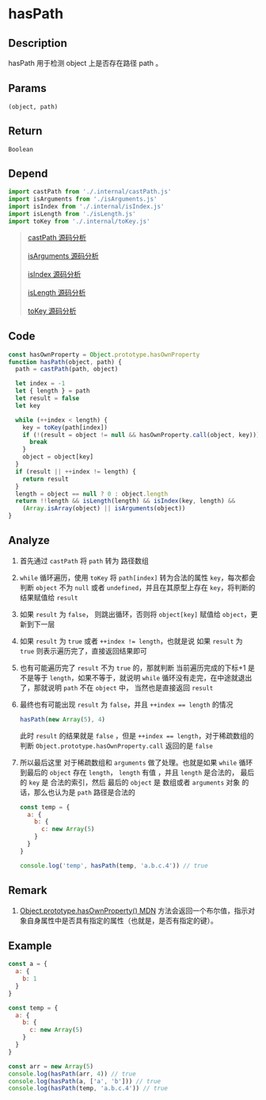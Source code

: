 # hasPath

## Description
hasPath 用于检测 object 上是否存在路径 path 。
## Params
`(object, path)`
## Return
`Boolean`
## Depend
```js
import castPath from './.internal/castPath.js'
import isArguments from './isArguments.js'
import isIndex from './.internal/isIndex.js'
import isLength from './isLength.js'
import toKey from './.internal/toKey.js'
```
> [castPath 源码分析](../internal/castPath.md)
> <br/>
> <br/>
> [isArguments 源码分析](./isArguments.md)
> <br/>
> <br/>
> [isIndex 源码分析](../internal/isIndex.md)
> <br/>
> <br/>
> [isLength 源码分析](./isLength.md)
> <br/>
> <br/>
> [toKey 源码分析](../internal/toKey.md)

## Code
```js
const hasOwnProperty = Object.prototype.hasOwnProperty
function hasPath(object, path) {
  path = castPath(path, object)

  let index = -1
  let { length } = path
  let result = false
  let key

  while (++index < length) {
    key = toKey(path[index])
    if (!(result = object != null && hasOwnProperty.call(object, key))) {
      break
    }
    object = object[key]
  }
  if (result || ++index != length) {
    return result
  }
  length = object == null ? 0 : object.length
  return !!length && isLength(length) && isIndex(key, length) &&
    (Array.isArray(object) || isArguments(object))
}

```
## Analyze
1. 首先通过 `castPath` 将 `path` 转为 路径数组
   
2. `while` 循环遍历，使用 `toKey` 将 `path[index]` 转为合法的属性 `key`，每次都会判断 `object` 不为 `null` 或者 `undefined`，并且在其原型上存在 `key`，将判断的结果赋值给 `result`
3. 如果 `result` 为 `false`， 则跳出循环，否则将 `object[key]` 赋值给 `object`，更新到下一层
4. 如果 `result` 为 `true` 或者 `++index != length`，也就是说 如果 `result` 为 `true` 则表示遍历完了，直接返回结果即可 
5. 也有可能遍历完了 `result` 不为 `true` 的，那就判断 当前遍历完成的下标+1 是不是等于 `length`，如果不等于，就说明 `while` 循环没有走完，在中途就退出了，那就说明 `path` 不在 `object` 中， 当然也是直接返回 `result`
6. 最终也有可能出现 `result` 为 `false`，并且 `++index == length` 的情况
    ```js
    hasPath(new Array(5), 4)
    ```
   此时 `result` 的结果就是 `false` ，但是 `++index == length`，对于稀疏数组的判断 `Object.prototype.hasOwnProperty.call` 返回的是 `false`
7. 所以最后这里 对于稀疏数组和 `arguments` 做了处理。也就是如果 `while` 循环到最后的 `object` 存在 `length`， `length` 有值 ，并且 `length` 是合法的， 最后的 `key` 是 合法的索引，然后 最后的 `object` 是 数组或者 `arguments` 对象 的话，那么也认为是 `path` 路径是合法的
    ```js
    const temp = {
      a: {
        b: {
          c: new Array(5)
        }
      }
    }
    
    console.log('temp', hasPath(temp, 'a.b.c.4')) // true
    ```
## Remark
1. [Object.prototype.hasOwnProperty() MDN](https://developer.mozilla.org/zh-CN/docs/Web/JavaScript/Reference/Global_Objects/Object/hasOwnProperty) 方法会返回一个布尔值，指示对象自身属性中是否具有指定的属性（也就是，是否有指定的键）。
## Example
```js
const a = {
  a: {
    b: 1
  }
}

const temp = {
  a: {
    b: {
      c: new Array(5)
    }
  }
}

const arr = new Array(5)
console.log(hasPath(arr, 4)) // true
console.log(hasPath(a, ['a', 'b'])) // true
console.log(hasPath(temp, 'a.b.c.4')) // true
```
